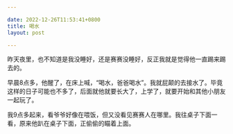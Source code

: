 ```yaml
---

date: 2022-12-26T11:53:41+0800
title: 喝水
layout: post

---
```


昨天夜里，也不知道是我没睡好，还是赛赛没睡好，反正我就是觉得他一直踢来踢去的。

早晨8点多，他醒了，在床上喊，“喝水，爸爸喝水”。我就屁颠的去接水了。毕竟这样的日子可能也不多了，后面就他就要长大了，上学了，就要开始和其他小朋友一起玩了。

我9点多起来，看爷爷好像在喂饭，但又没看见赛赛人在哪里。我往桌子下面一看，原来他趴在桌子下面，正偷偷的瞄着上面。
